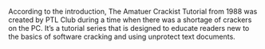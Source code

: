 According to the introduction, The Amatuer Crackist Tutorial from 1988 was created by PTL Club during a time when there was a shortage of crackers on the PC. It’s a tutorial series that is designed to educate readers new to the basics of software cracking and using unprotect text documents.